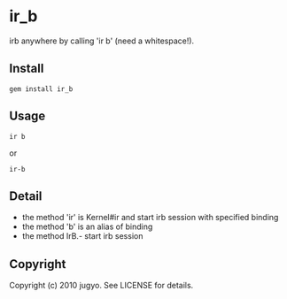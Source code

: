 ir_b
====

irb anywhere by calling 'ir b' (need a whitespace!).

Install
----

    gem install ir_b

Usage
----

    ir b

or

    ir-b

Detail
----

* the method 'ir' is Kernel#ir and start irb session with specified binding
* the method 'b' is an alias of binding
* the method IrB.- start irb session

Copyright
----

Copyright (c) 2010 jugyo. See LICENSE for details.
